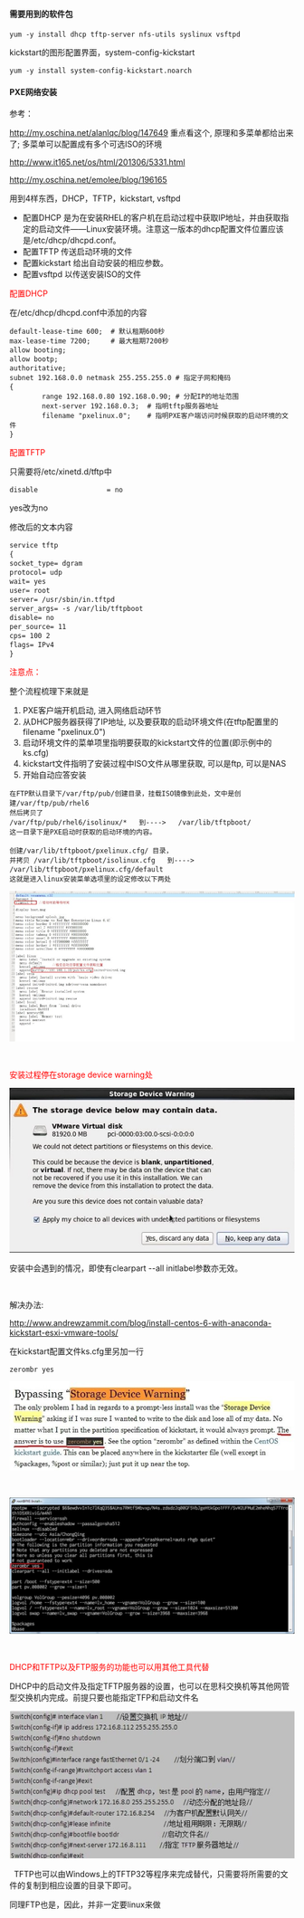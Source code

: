 #### 需要用到的软件包

```
yum -y install dhcp tftp-server nfs-utils syslinux vsftpd
```

kickstart的图形配置界面，system-config-kickstart

```
yum -y install system-config-kickstart.noarch
```

#### PXE网络安装
参考：

http://my.oschina.net/alanlqc/blog/147649   重点看这个, 原理和多菜单都给出来了; 多菜单可以配置成有多个可选ISO的环境

http://www.it165.net/os/html/201306/5331.html

http://my.oschina.net/emolee/blog/196165

用到4样东西，DHCP，TFTP，kickstart, vsftpd
- 配置DHCP 是为在安装RHEL的客户机在启动过程中获取IP地址，并由获取指定的启动文件——Linux安装环境。注意这一版本的dhcp配置文件位置应该是/etc/dhcp/dhcpd.conf。
- 配置TFTP 传送启动环境的文件
- 配置kickstart 给出自动安装的相应参数。
- 配置vsftpd 以传送安装ISO的文件


<font color=red>配置DHCP</font>

在/etc/dhcp/dhcpd.conf中添加的内容

```
default-lease-time 600;  # 默认租期600秒
max-lease-time 7200;     # 最大租期7200秒
allow booting; 
allow bootp; 
authoritative; 
subnet 192.168.0.0 netmask 255.255.255.0 # 指定子网和掩码
{ 
        range 192.168.0.80 192.168.0.90; # 分配IP的地址范围
        next-server 192.168.0.3;  # 指明tftp服务器地址
        filename "pxelinux.0";    # 指明PXE客户端访问时候获取的启动环境的文件
}
```

<font color=red>配置TFTP</font>

只需要将/etc/xinetd.d/tftp中
```
disable                 = no
```
yes改为no

修改后的文本内容

```
service tftp
{
socket_type= dgram
protocol= udp
wait= yes
user= root
server= /usr/sbin/in.tftpd
server_args= -s /var/lib/tftpboot
disable= no
per_source= 11
cps= 100 2
flags= IPv4
}
```


<font color=red>注意点：</font>

整个流程梳理下来就是
1. PXE客户端开机启动, 进入网络启动环节
2. 从DHCP服务器获得了IP地址, 以及要获取的启动环境文件(在tftp配置里的filename "pxelinux.0")
3. 启动环境文件的菜单项里指明要获取的kickstart文件的位置(即示例中的ks.cfg)
4. kickstart文件指明了安装过程中ISO文件从哪里获取, 可以是ftp, 可以是NAS
5. 开始自动应答安装

```
在FTP默认目录下/var/ftp/pub/创建目录，挂载ISO镜像到此处，文中是创建/var/ftp/pub/rhel6
然后拷贝了
/var/ftp/pub/rhel6/isolinux/*   到---->   /var/lib/tftpboot/   
这一目录下是PXE启动时获取的启动环境的内容。

创建/var/lib/tftpboot/pxelinux.cfg/ 目录，
并拷贝 /var/lib/tftpboot/isolinux.cfg   到---->  /var/lib/tftpboot/pxelinux.cfg/default 
这就是进入linux安装菜单选项里的设定修改以下两处
```
![](/images/8xhzDOgTdVNlLE5mBHRc1CbvFanop9eI.jpg)

&nbsp;

<font color=red>安装过程停在storage device warning处</font>

![](/images/lHzU7VmnILqw3yAWrCM46ovQTPFY1ehg.jpg)

安装中会遇到的情况，即使有clearpart --all initlabel参数亦无效。

&nbsp;

解决办法:

http://www.andrewzammit.com/blog/install-centos-6-with-anaconda-kickstart-esxi-vmware-tools/

在kickstart配置文件ks.cfg里另加一行
```
zerombr yes
```

![](/images/u0xDmXZeFOlVdkYrHPnRGUwqM1Cz97tp.jpg)

&nbsp;

![](/images/mLoHXztF1BvNWsbjGExgSCfwAkaR8VuM.jpg)

&nbsp;

<font color=red>DHCP和TFTP以及FTP服务的功能也可以用其他工具代替</font>

DHCP中的启动文件及指定TFTP服务器的设置，也可以在思科交换机等其他网管型交换机内完成。前提只要也能指定TFP和启动文件名

![](/images/DJi8skY4aQ1n3zMRv9lgAW0dExGPZFrm.jpg)

&nbsp;
TFTP也可以由Windows上的TFTP32等程序来完成替代，只需要将所需要的文件的复制到相应设置的目录下即可。

同理FTP也是，因此，并非一定要linux来做
